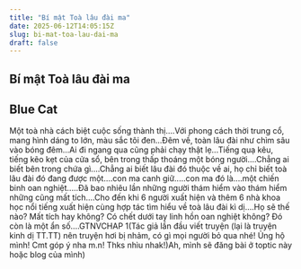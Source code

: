 ```yaml
---
title: "Bí mật Toà lâu đài ma"
date: 2025-06-12T14:05:15Z
slug: bi-mat-toa-lau-dai-ma
draft: false
---
```


## Bí mật Toà lâu đài ma

## Blue Cat

Một toà nhà cách biệt cuộc sống thành thị....Với phong cách thời trung cổ, mang hình dáng to lớn, màu sắc tôi đen...Đêm về, toàn lâu đài như chìm sâu vào bóng đêm...Ai đi ngang qua cũng phải chạy thật lẹ...Tiếng quạ kêu, tiếng kẽo kẹt của cửa sổ, bên trong thấp thoáng một bóng người....Chẳng ai biết bên trong chứa gì....Chẳng ai biết lâu đài đó thuộc về ai, họ chỉ biết toà lâu đài đó đang được một....con ma canh giữ.....con ma đó là....một chiến binh oan nghiệt.....Đã bao nhiêu lần những người thám hiểm vào thám hiểm những cũng mất tích....Cho đến khi 6 người xuất hiện và thêm 6 nhà khoa học nổi tiếng xuất hiện cùng hợp tác tìm hiểu về toà lâu đài kì dị....Họ sẽ thế nào? Mất tích hay không? Có chết dưới tay linh hồn oan nghiệt không? Đó còn là một ẩn số....GTNVCHAP 1(Tác giả lần đầu viết truyện (lại là truyện kinh dị TT.TT) nên truyện hơi bị nhảm, có gì mọi người bỏ qua nhé! Ủng hộ mình! Cmt góp ý nha m.n! Thks nhìu nhak!)Ah, mình sẽ đăng bài ở toptic này hoặc blog của mình)